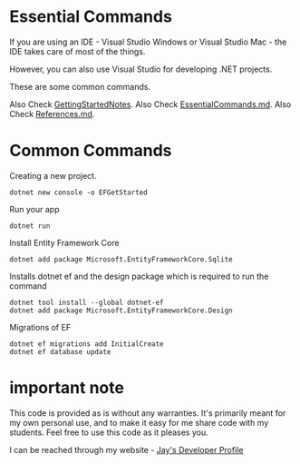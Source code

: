 # Essential Commands

If you are using an IDE - Visual Studio Windows or Visual Studio Mac - the IDE takes care of most of the things.

However, you can also use Visual Studio for developing .NET projects. 

These are some common commands.

Also Check [GettingStartedNotes](GettingStartedNotes.md).
Also Check [EssentialCommands.md](EssentialCommands.md).
Also Check [References.md](References.md).

# Common Commands

Creating a new project.

    dotnet new console -o EFGetStarted

Run your app

    dotnet run    

Install Entity Framework Core

    dotnet add package Microsoft.EntityFrameworkCore.Sqlite

Installs dotnet ef and the design package which is required to run the command

    dotnet tool install --global dotnet-ef
    dotnet add package Microsoft.EntityFrameworkCore.Design

Migrations of EF

    dotnet ef migrations add InitialCreate
    dotnet ef database update

# important note 

This code is provided as is without any warranties. It's primarily meant for my own personal use, and to make it easy for me share code with my students. Feel free to use this code as it pleases you.

I can be reached through my website - [Jay's Developer Profile](https://jay-study-nildana.github.io/developerprofile)
